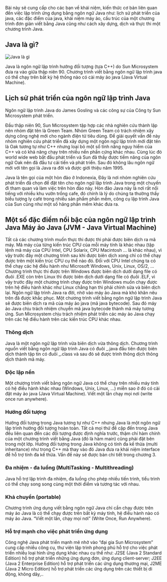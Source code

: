 Bài này sẽ cung cấp cho các bạn về khái niệm, kiến thức cơ bản liên quan đến việc lập trình ứng dụng bằng ngôn ngữ Java như: lịch sử phát triển của java, các đặc điểm của java, khái niệm máy ảo, cấu trúc của một chương trình đơn giản viết bằng Java cũng như cách xây dựng, dịch và thực thi một chương trình Java.

## Java là gì?

![Java là gì](https://user-images.githubusercontent.com/29374426/126056559-263bdade-6b6c-4e64-83a7-e21411391d64.png)

Java là ngôn ngữ lập trình hướng đối tượng (tựa C++) do Sun Microsystem đưa ra vào giữa thập niên 90. Chương trình viết bằng ngôn ngữ lập trình java có thể chạy trên bất kỳ hệ thống nào có cài máy ảo java (Java Virtual Machine).

## Lịch sử phát triển của ngôn ngữ lập trình Java

Ngôn ngữ lập trình Java do James Gosling và các công sự của Công ty Sun Microsystem phát triển.

Đầu thập niên 90, Sun Microsystem tập hợp các nhà nghiên cứu thành lập nên nhóm đặt tên là Green Team. Nhóm Green Team có trách nhiệm xây dựng công nghệ mới cho ngành điện tử tiêu dùng. Để giải quyết vấn đề này nhóm nghiên cứu phát triển đã xây dựng một ngôn ngữ lập trình mới đặt tên là Oak tương tự như C++ nhưng loại bỏ một số tính năng nguy hiểm của C++ và có khả năng chạy trên nhiều nền phần cứng khác nhau. Cùng lúc đó world wide web bắt đầu phát triển và Sun đã thấy được tiềm năng của ngôn ngữ Oak nên đã đầu tư cải tiến và phát triển. Sau đó không lâu ngôn ngữ mới với tên gọi là Java ra đời và được giới thiệu năm 1995.

Java là tên gọi của một hòn đảo ở Indonexia, Đây là nơi nhóm nghiên cứu phát triển đã chọn để đặt tên cho ngôn ngữ lập trình Java trong một chuyến đi tham quan và làm việc trên hòn đảo này. Hòn đảo Java này là nơi rất nổi tiếng với nhiều khu vườn trồng cafe, đó chính là lý do chúng ta thường thấy biểu tượng ly café trong nhiều sản phẩm phần mềm, công cụ lập trình Java của Sun cũng như một số hãng phần mềm khác đưa ra.

## Một số đặc điểm nổi bậc của ngôn ngữ lập trình Java Máy ảo Java (JVM - Java Virtual Machine)

Tất cả các chương trình muốn thực thi được thì phải được biên dịch ra mã máy. Mã máy của từng kiến trúc CPU của mỗi máy tính là khác nhau (tập lệnh mã máy của CPU Intel, CPU Solarix, CPU Macintosh ... là khác nhau), vì vậy trước đây một chương trình sau khi được biên dịch xong chỉ có thể chạy được trên một kiến trúc CPU cụ thể nào đó. Đối với CPU Intel chúng ta có thể chạy các hệ điều hành như Microsoft Windows, Unix, Linux, OS/2, ... Chương trình thực thi được trên Windows được biên dịch dưới dạng file có đuôi .EXE còn trên Linux thì được biên dịch dưới dạng file có đuôi .ELF, vì vậy trước đây một chương trình chạy được trên Windows muốn chạy được trên hệ điều hành khác như Linux chẳng hạn thì phải chỉnh sửa và biên dịch lại. Ngôn ngữ lập trình Java ra đời, nhờ vào máy ảo Java mà khó khăn nêu trên đã được khắc phục. Một chương trình viết bằng ngôn ngữ lập trình Java sẽ được biên dịch ra mã của máy ảo java (mã java bytecode). Sau đó máy ảo Java chịu trách nhiệm chuyển mã java bytecode thành mã máy tương ứng. Sun Microsystem chịu trách nhiệm phát triển các máy ảo Java chạy trên các hệ điều hành trên các kiến trúc CPU khác nhau.

### Thông dịch

Java là một ngôn ngữ lập trình vừa biên dịch vừa thông dịch. Chương trình nguồn viết bằng ngôn ngữ lập trình Java có đuôi _.java đầu tiên được biên dịch thành tập tin có đuôi _.class và sau đó sẽ được trình thông dịch thông dịch thành mã máy.

### Độc lập nền

Một chương trình viết bằng ngôn ngữ Java có thể chạy trên nhiều máy tính có hệ điều hành khác nhau (Windows, Unix, Linux, ...) miễn sao ở đó có cài đặt máy ảo java (Java Virtual Machine). Viết một lần chạy mọi nơi (write once run anywhere).

### Hướng đối tượng

Hướng đối tượng trong Java tương tự như C++ nhưng Java là một ngôn ngữ lập trình hướng đối tượng hoàn toàn. Tất cả mọi thứ đề cập đến trong Java đều liên quan đến các đối tượng được định nghĩa trước, thậm chí hàm chính của một chương trình viết bằng Java (đó là hàm main) cũng phải đặt bên trong một lớp. Hướng đối tượng trong Java không có tính đa kế thừa (multi inheritance) như trong C++ mà thay vào đó Java đưa ra khái niệm interface để hỗ trợ tính đa kế thừa. Vấn đề này sẽ được bàn chi tiết trong chương 3.

### Đa nhiệm - đa luồng (MultiTasking - Multithreading)

Java hỗ trợ lập trình đa nhiệm, đa luồng cho phép nhiều tiến trình, tiểu trình có thể chạy song song cùng một thời điểm và tương tác với nhau.

### Khả chuyển (portable)

Chương trình ứng dụng viết bằng ngôn ngữ Java chỉ cần chạy được trên máy ảo Java là có thể chạy được trên bất kỳ máy tính, hệ điều hành nào có máy ảo Java. “Viết một lần, chạy mọi nơi” (Write Once, Run Anywhere).

### Hỗ trợ mạnh cho việc phát triển ứng dụng

Công nghệ Java phát triển mạnh mẽ nhờ vào “đại gia Sun Microsystem” cung cấp nhiều công cụ, thư viện lập trình phong phú hỗ trợ cho việc phát triển nhiều loại hình ứng dụng khác nhau cụ thể như: J2SE (Java 2 Standard Edition) hỗ trợ phát triển những ứng dụng đơn, ứng dụng client-server; J2EE (Java 2 Enterprise Edition) hỗ trợ phát triển các ứng dụng thương mại, J2ME (Java 2 Micro Edition) hỗ trợ phát triển các ứng dụng trên các thiết bị di động, không dây,..
